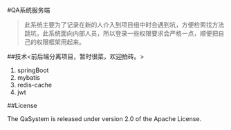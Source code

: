 #QA系统服务端

> 此系统主要为了记录在新的人介入到项目组中时会遇到坑，方便检索找方法跳坑，此系统面向内部人员，所以登录一些权限要求会严格一点，顺便把自己的权限框架用起来。

##技术<前后端分离项目，暂时很菜，欢迎拍砖。>
1. springBoot
2. mybatis
3. redis-cache
4. jwt

##License

The QaSystem is released under version 2.0 of the Apache License.